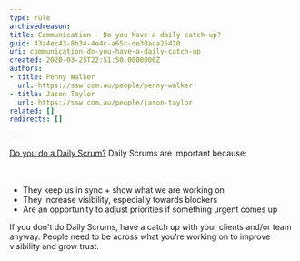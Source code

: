 ```yaml
---
type: rule
archivedreason: 
title: Communication - Do you have a daily catch-up?
guid: 43a4ec43-8b34-4e4c-a65c-de30aca25420
uri: communication-do-you-have-a-daily-catch-up
created: 2020-03-25T22:51:50.0000000Z
authors:
- title: Penny Walker
  url: https://ssw.com.au/people/penny-walker
- title: Jason Taylor
  url: https://ssw.com.au/people/jason-taylor
related: []
redirects: []

---
```



​<a href="/_layouts/15/FIXUPREDIRECT.ASPX?WebId=3dfc0e07-e23a-4cbb-aac2-e778b71166a2&amp;TermSetId=07da3ddf-0924-4cd2-a6d4-a4809ae20160&amp;TermId=731a3f5d-a266-4944-876c-a45afa82832f">​Do you do a Daily Scrum?</a>&#160;Daily Scrums are important because&#58;<br>
<br><excerpt class='endintro'></excerpt><br>
<p></p><ul><li>They keep us in sync +&#160;show what we are working on<br></li><li>They ​increase visibility, especially towards blockers<br></li><li>Are an opportunity to adjust priorities if something urgent comes up<br></li></ul>If you don't do Daily Scrums, have a catch up with your client​s and/or team anyway. People need to be across what you’re working on to improve visibility and grow trust.<br><p></p>


